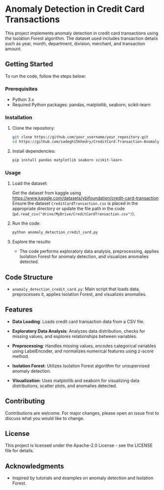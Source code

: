 # Anomaly Detection in Credit Card Transactions

This project implements anomaly detection in credit card transactions using the Isolation Forest algorithm. The dataset used includes transaction details such as year, month, department, division, merchant, and transaction amount.

## Getting Started

To run the code, follow the steps below:

### Prerequisites

- Python 3.x
- Required Python packages: pandas, matplotlib, seaborn, scikit-learn

### Installation

1. Clone the repository:

   ```bash
   git clone https://github.com/your_username/your_repository.git
   cd https://github.com/sadegh15khedry/CreditCard-Transaction-Anomaly-Detection-Using-IsolationForest
   ```

2. Install dependencies:

   ```bash
   pip install pandas matplotlib seaborn scikit-learn
   ```

### Usage

1. Load the dataset:
   
   Get the dataset from kaggle using https://www.kaggle.com/datasets/ybifoundation/credit-card-transaction
   Ensure the dataset `CreditCardTransaction.csv` is placed in the appropriate directory or update the file path in the code (`pd.read_csv("drive/MyDrive/CreditCardTransaction.csv")`).

3. Run the code:

   ```bash
   python anomaly_detection_credit_card.py
   ```

4. Explore the results:
   
   - The code performs exploratory data analysis, preprocessing, applies Isolation Forest for anomaly detection, and visualizes anomalies detected.

## Code Structure

- `anomaly_detection_credit_card.py`: Main script that loads data, preprocesses it, applies Isolation Forest, and visualizes anomalies.
  
## Features

- **Data Loading**: Loads credit card transaction data from a CSV file.
  
- **Exploratory Data Analysis**: Analyzes data distribution, checks for missing values, and explores relationships between variables.
  
- **Preprocessing**: Handles missing values, encodes categorical variables using LabelEncoder, and normalizes numerical features using z-score method.
  
- **Isolation Forest**: Utilizes Isolation Forest algorithm for unsupervised anomaly detection.
  
- **Visualization**: Uses matplotlib and seaborn for visualizing data distributions, scatter plots, and anomalies detected.

## Contributing

Contributions are welcome. For major changes, please open an issue first to discuss what you would like to change.

## License

This project is licensed under the Apache-2.0 License - see the LICENSE file for details.

## Acknowledgments

- Inspired by tutorials and examples on anomaly detection and Isolation Forest.
